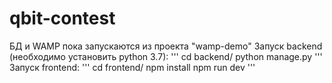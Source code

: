 # qbit-contest
БД и WAMP пока запускаются из проекта "wamp-demo"
Запуск backend (необходимо установить python 3.7):
'''
  cd backend/
  python manage.py
'''
Запуск frontend:
'''
  cd frontend/
  npm install
  npm run dev
'''
